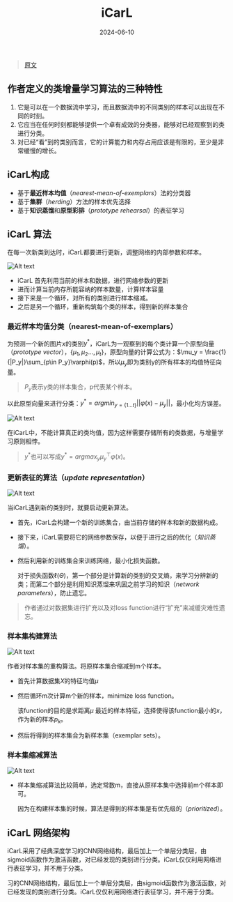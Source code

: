 ﻿---
title: iCarL
summary: CVPR2017 | Replay data, NME, KD & Prototipical.
date: 2024-06-10
authors:
  - admin
tags:
  - Replay
  - continual learning

featured: true
---
>[原文](https://arxiv.org/abs/1611.07725)
## 作者定义的类增量学习算法的三种特性

1. 它是可以在一个数据流中学习，而且数据流中的不同类别的样本可以出现在不同的时刻。
2. 它应当在任何时刻都能够提供一个卓有成效的分类器，能够对已经观察到的类进行分类。
3. 对已经“看”到的类别而言，它的计算能力和内存占用应该是有限的，至少是非常缓慢的增长。

## iCarL构成
- 基于**最近样本均值**（*nearest-mean-of-exemplars*）法的分类器
- 基于**集群**（*herding*）方法的样本优先选择
- 基于**知识蒸馏**和**原型彩排**（*prototype rehearsal*）的表征学习

## iCarL 算法

在每一次新类到达时，iCarL都要进行更新，调整网络的内部参数和样本。

![Alt text](/iCarL/image.png)


- iCarL 首先利用当前的样本和数据，进行网络参数的更新
- 进而计算当前内存所能容纳的样本数量，计算样本容量
- 接下来是一个循环，对所有的类别进行样本缩减。
- 之后是另一个循环，重新构筑每个类的样本，得到新的样本集合

### 最近样本均值分类（nearest-mean-of-exemplars）

为预测一个新的图片$x$的类别$y^*$，iCarL为一观察到的每个类计算一个原型向量（*prototype vector*），$\{\mu_1,\mu_2...,\mu_t\}$，原型向量的计算公式为：$\mu_y = \frac{1}{|P_y|}\sum_{p\in P_y}\varphi(p)$，所以$\mu_y$即为类别y的所有样本的均值特征向量。

> $P_y$表示y类的样本集合，p代表某个样本。

以此原型向量来进行分类：$y^* = argmin_{y=\{1...t\}}||\varphi(x)-\mu_y||$，最小化均方误差。

![Alt text](/iCarL/image-1.png)

在iCarL中，不能计算真正的类均值，因为这样需要存储所有的类数据，与增量学习原则相悖。

> $y^*$也可以写成$y^* = argmax_y\mu_y^\top\varphi(x)$。

### 更新表征的算法（*update representation*）

![Alt text](/iCarL/image-2.png)

当iCarL遇到新的类别时，就要启动更新算法。

- 首先，iCarL会构建一个新的训练集合，由当前存储的样本和新的数据构成。

- 接下来，iCarL需要将它的网络参数保存，以便于进行之后的优化（*知识蒸馏*）。

- 然后利用新的训练集合来训练网络，最小化损失函数。

  对于损失函数$\ell(\Theta)$，第一个部分是计算新的类别的交叉熵，来学习分辨新的类；而第二个部分是利用知识蒸馏来巩固之前学习的知识（*network parameters*），防止遗忘。

> 作者通过对数据集进行扩充以及对loss function进行“扩充”来减缓灾难性遗忘。

### 样本集构建算法

![Alt text](/iCarL/image-3.png)


作者对样本集的重构算法。将原样本集合缩减到m个样本。

- 首先计算数据集$X$的特征均值$\mu$

- 然后循环m次计算m个新的样本，minimize loss function。

  该function的目的是求距离$\mu$ 最近的样本特征，选择使得该function最小的$x$，作为新的样本$p_k$。

- 然后将得到的样本集合为新样本集（exemplar sets）。

### 样本集缩减算法

![Alt text](/iCarL/image-4.png)
- 样本集缩减算法比较简单，选定常数m，直接从原样本集中选择前m个样本即可。

  因为在构建样本集的时候，算法是得到的样本集是有优先级的（*prioritized*）。

## iCarL 网络架构

iCarL采用了经典深度学习的CNN网络结构，最后加上一个单层分类层，由sigmoid函数作为激活函数，对已经发现的类别进行分类。iCarL仅仅利用网络进行表征学习，并不用于分类。

习的CNN网络结构，最后加上一个单层分类层，由sigmoid函数作为激活函数，对已经发现的类别进行分类。iCarL仅仅利用网络进行表征学习，并不用于分类。

